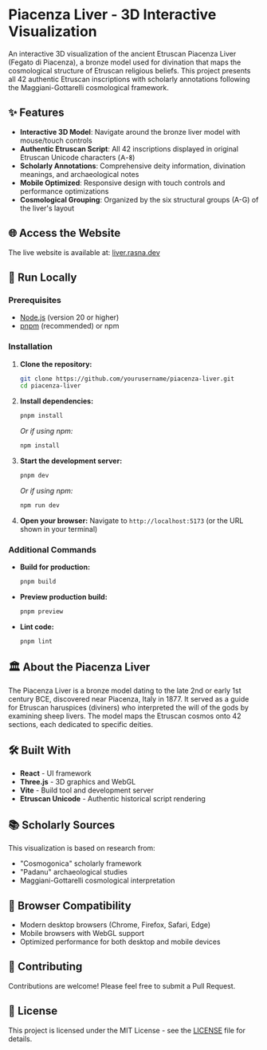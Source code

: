 # Piacenza Liver - 3D Interactive Visualization

An interactive 3D visualization of the ancient Etruscan Piacenza Liver (Fegato di Piacenza), a bronze model used for divination that maps the cosmological structure of Etruscan religious beliefs. This project presents all 42 authentic Etruscan inscriptions with scholarly annotations following the Maggiani-Gottarelli cosmological framework.

## ✨ Features

- **Interactive 3D Model**: Navigate around the bronze liver model with mouse/touch controls
- **Authentic Etruscan Script**: All 42 inscriptions displayed in original Etruscan Unicode characters (𐌀-𐌚)
- **Scholarly Annotations**: Comprehensive deity information, divination meanings, and archaeological notes
- **Mobile Optimized**: Responsive design with touch controls and performance optimizations
- **Cosmological Grouping**: Organized by the six structural groups (A-G) of the liver's layout

## 🌐 Access the Website

The live website is available at: [liver.rasna.dev](https://liver.rasna.dev)

## 🚀 Run Locally

### Prerequisites

- [Node.js](https://nodejs.org/) (version 20 or higher)
- [pnpm](https://pnpm.io/) (recommended) or npm

### Installation

1. **Clone the repository:**
   ```bash
   git clone https://github.com/yourusername/piacenza-liver.git
   cd piacenza-liver
   ```

2. **Install dependencies:**
   ```bash
   pnpm install
   ```
   *Or if using npm:*
   ```bash
   npm install
   ```

3. **Start the development server:**
   ```bash
   pnpm dev
   ```
   *Or if using npm:*
   ```bash
   npm run dev
   ```

4. **Open your browser:**
   Navigate to `http://localhost:5173` (or the URL shown in your terminal)

### Additional Commands

- **Build for production:**
  ```bash
  pnpm build
  ```

- **Preview production build:**
  ```bash
  pnpm preview
  ```

- **Lint code:**
  ```bash
  pnpm lint
  ```

## 🏛️ About the Piacenza Liver

The Piacenza Liver is a bronze model dating to the late 2nd or early 1st century BCE, discovered near Piacenza, Italy in 1877. It served as a guide for Etruscan haruspices (diviners) who interpreted the will of the gods by examining sheep livers. The model maps the Etruscan cosmos onto 42 sections, each dedicated to specific deities.

## 🛠️ Built With

- **React** - UI framework
- **Three.js** - 3D graphics and WebGL
- **Vite** - Build tool and development server
- **Etruscan Unicode** - Authentic historical script rendering

## 📚 Scholarly Sources

This visualization is based on research from:
- "Cosmogonica" scholarly framework
- "Padanu" archaeological studies
- Maggiani-Gottarelli cosmological interpretation

## 📱 Browser Compatibility

- Modern desktop browsers (Chrome, Firefox, Safari, Edge)
- Mobile browsers with WebGL support
- Optimized performance for both desktop and mobile devices

## 🤝 Contributing

Contributions are welcome! Please feel free to submit a Pull Request.

## 📄 License

This project is licensed under the MIT License - see the [LICENSE](LICENSE) file for details.

